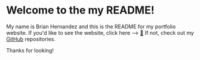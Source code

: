 # Welcome to the my README!

My name is Brian Hernandez and this is the README for my portfolio website. If you'd like to see the website, click here -->  [:milky_way:](http://brian-hernandez.github.io)
If not, check out my [GitHub](https://github.com/brian-hernandez) repositories.

Thanks for looking!
